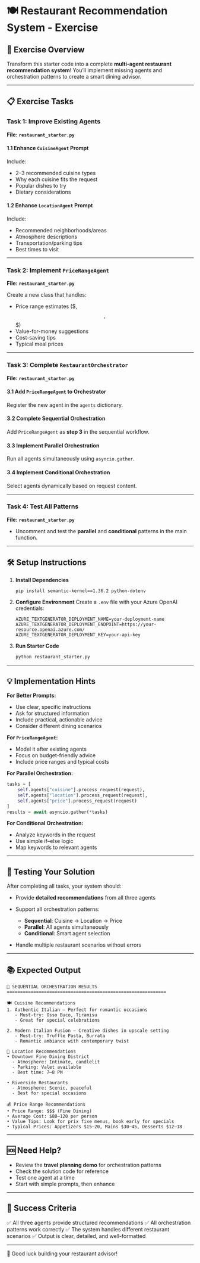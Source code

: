 # 🍽️ Restaurant Recommendation System - Exercise

## 🎯 Exercise Overview

Transform this starter code into a complete **multi-agent restaurant recommendation system**!
You’ll implement missing agents and orchestration patterns to create a smart dining advisor.

---

## 📋 Exercise Tasks

### Task 1: Improve Existing Agents

**File: `restaurant_starter.py`**

#### 1.1 Enhance `CuisineAgent` Prompt

Include:

* 2–3 recommended cuisine types
* Why each cuisine fits the request
* Popular dishes to try
* Dietary considerations

#### 1.2 Enhance `LocationAgent` Prompt

Include:

* Recommended neighborhoods/areas
* Atmosphere descriptions
* Transportation/parking tips
* Best times to visit

---

### Task 2: Implement `PriceRangeAgent`

**File: `restaurant_starter.py`**

Create a new class that handles:

* Price range estimates ($, $$, $$$)
* Value-for-money suggestions
* Cost-saving tips
* Typical meal prices

---

### Task 3: Complete `RestaurantOrchestrator`

**File: `restaurant_starter.py`**

#### 3.1 Add `PriceRangeAgent` to Orchestrator

Register the new agent in the `agents` dictionary.

#### 3.2 Complete Sequential Orchestration

Add `PriceRangeAgent` as **step 3** in the sequential workflow.

#### 3.3 Implement Parallel Orchestration

Run all agents simultaneously using `asyncio.gather`.

#### 3.4 Implement Conditional Orchestration

Select agents dynamically based on request content.

---

### Task 4: Test All Patterns

**File: `restaurant_starter.py`**

* Uncomment and test the **parallel** and **conditional** patterns in the main function.

---

## 🛠️ Setup Instructions

1. **Install Dependencies**

   ```bash
   pip install semantic-kernel==1.36.2 python-dotenv
   ```

2. **Configure Environment**
   Create a `.env` file with your Azure OpenAI credentials:

   ```env
   AZURE_TEXTGENERATOR_DEPLOYMENT_NAME=your-deployment-name
   AZURE_TEXTGENERATOR_DEPLOYMENT_ENDPOINT=https://your-resource.openai.azure.com/
   AZURE_TEXTGENERATOR_DEPLOYMENT_KEY=your-api-key
   ```

3. **Run Starter Code**

   ```bash
   python restaurant_starter.py
   ```

---

## 💡 Implementation Hints

**For Better Prompts:**

* Use clear, specific instructions
* Ask for structured information
* Include practical, actionable advice
* Consider different dining scenarios

**For `PriceRangeAgent`:**

* Model it after existing agents
* Focus on budget-friendly advice
* Include price ranges and typical costs

**For Parallel Orchestration:**

```python
tasks = [
    self.agents["cuisine"].process_request(request),
    self.agents["location"].process_request(request),
    self.agents["price"].process_request(request)
]
results = await asyncio.gather(*tasks)
```

**For Conditional Orchestration:**

* Analyze keywords in the request
* Use simple if–else logic
* Map keywords to relevant agents

---

## 🧪 Testing Your Solution

After completing all tasks, your system should:

* Provide **detailed recommendations** from all three agents
* Support all orchestration patterns:

  * **Sequential**: Cuisine → Location → Price
  * **Parallel**: All agents simultaneously
  * **Conditional**: Smart agent selection
* Handle multiple restaurant scenarios without errors

---

## 📚 Expected Output

```text
🎉 SEQUENTIAL ORCHESTRATION RESULTS
============================================================

🍽️ Cuisine Recommendations
1. Authentic Italian — Perfect for romantic occasions  
   - Must-try: Osso Buco, Tiramisu  
   - Great for special celebrations  

2. Modern Italian Fusion — Creative dishes in upscale setting  
   - Must-try: Truffle Pasta, Burrata  
   - Romantic ambiance with contemporary twist  

📍 Location Recommendations
• Downtown Fine Dining District  
  - Atmosphere: Intimate, candlelit  
  - Parking: Valet available  
  - Best time: 7–8 PM  

• Riverside Restaurants  
  - Atmosphere: Scenic, peaceful  
  - Best for special occasions  

💰 Price Range Recommendations
• Price Range: $$$ (Fine Dining)  
• Average Cost: $80–120 per person  
• Value Tips: Look for prix fixe menus, book early for specials  
• Typical Prices: Appetizers $15–20, Mains $30–45, Desserts $12–18  
```

---

## 🆘 Need Help?

* Review the **travel planning demo** for orchestration patterns
* Check the solution code for reference
* Test one agent at a time
* Start with simple prompts, then enhance

---

## 🎯 Success Criteria

✅ All three agents provide structured recommendations
✅ All orchestration patterns work correctly
✅ The system handles different restaurant scenarios
✅ Output is clear, detailed, and well-formatted

---

🚀 Good luck building your restaurant advisor!
